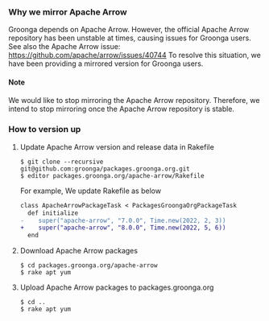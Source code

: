 ### Why we mirror Apache Arrow

Groonga depends on Apache Arrow.
However, the official Apache Arrow repository has been unstable at times, causing issues for Groonga users.
See also the Apache Arrow issue: https://github.com/apache/arrow/issues/40744
To resolve this situation, we have been providing a mirrored version for Groonga users.

#### Note

We would like to stop mirroring the Apache Arrow repository.
Therefore, we intend to stop mirroring once the Apache Arrow repository is stable.

### How to version up

1. Update Apache Arrow version and release data in Rakefile

   ```console
   $ git clone --recursive git@github.com:groonga/packages.groonga.org.git
   $ editor packages.groonga.org/apache-arrow/Rakefile
   ```

   For example, We update Rakefile as below

   ```diff
   class ApacheArrowPackageTask < PackagesGroongaOrgPackageTask
	 def initialize
   -    super("apache-arrow", "7.0.0", Time.new(2022, 2, 3))
   +    super("apache-arrow", "8.0.0", Time.new(2022, 5, 6))
	 end
   ```

2. Download Apache Arrow packages

   ```console
   $ cd packages.groonga.org/apache-arrow
   $ rake apt yum
   ```

3. Upload Apache Arrow packages to packages.groonga.org

   ```console
   $ cd ..
   $ rake apt yum
   ```

